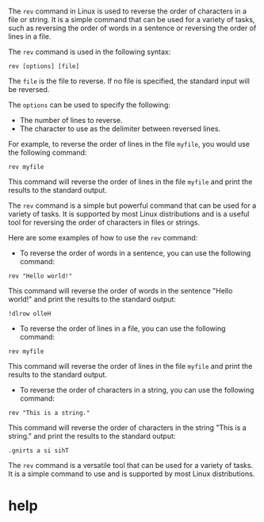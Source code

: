 # 

The `rev` command in Linux is used to reverse the order of characters in a file or string. It is a simple command that can be used for a variety of tasks, such as reversing the order of words in a sentence or reversing the order of lines in a file.

The `rev` command is used in the following syntax:

```
rev [options] [file]
```

The `file` is the file to reverse. If no file is specified, the standard input will be reversed.

The `options` can be used to specify the following:

* The number of lines to reverse.
* The character to use as the delimiter between reversed lines.

For example, to reverse the order of lines in the file `myfile`, you would use the following command:

```
rev myfile
```

This command will reverse the order of lines in the file `myfile` and print the results to the standard output.

The `rev` command is a simple but powerful command that can be used for a variety of tasks. It is supported by most Linux distributions and is a useful tool for reversing the order of characters in files or strings.

Here are some examples of how to use the `rev` command:

* To reverse the order of words in a sentence, you can use the following command:

```
rev "Hello world!"
```

This command will reverse the order of words in the sentence "Hello world!" and print the results to the standard output:

```
!dlrow olleH
```

* To reverse the order of lines in a file, you can use the following command:

```
rev myfile
```

This command will reverse the order of lines in the file `myfile` and print the results to the standard output.

* To reverse the order of characters in a string, you can use the following command:

```
rev "This is a string."
```

This command will reverse the order of characters in the string "This is a string." and print the results to the standard output:

```
.gnirts a si sihT
```

The `rev` command is a versatile tool that can be used for a variety of tasks. It is a simple command to use and is supported by most Linux distributions.


# help 

```

```
